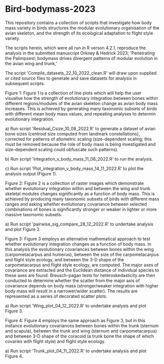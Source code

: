 # Bird-bodymass-2023
This repository contains a collection of scripts that investigate how body mass variety in birds structures the modular evolutionary organisation of the avian skeleton, and the strength of its ecological adaptation to flight style variety.

The scripts herein, which were all run in R verson 4.2.1, reproduce the analysis in the submitted manuscript Orkney & Hedrick 2023; 'Penetrating the Palimpsest; bodymass drives divergent patterns of modular evolution in the avian wing and trunk,'

The script 'Compile_datasets_22_10_2022_clean.R' will draw upon supplied or cited source files to generate and save datasets for analysis in subsequent scripts.

Figure 1:
Figure 1 is a collection of line plots which will help the user visualise how the strength of evolutionary integration between bones within different regions/modules of the avian skeleton change as avian body mass increases. This is achieved by generating many taxonomic subsets of birds with different mean body mass values, and repeating analyses to determin evolutionary integration.

a) Run script 'Residual_Csize_10_08_2022.R' to generate a dataset of avian bone sizes (centroid size computed from landmark constellations), corrected for patterns of allometric scaling (size-dependent scaling; this must be removed because the role of body mass is being investigated and size-dependent scaling could obfuscate such patterns).

b) Run script 'Integration_v_body_mass_11_08_2022.R' to run the analysis.

c) Run script 'Plot_integration_v_body_mass_14_11_2022.R' to plot the analysis output (Figure 1).


Figure 2:
Figure 2 is a collection of raster images which demonstrate whether evolutionary integration within and between the wing and trunk skeletal modules changes significantly as a function of body mass. This is achieved by producing many taxonomic subsets of birds with different mass ranges and asking whether evolutionary covariance between selected combinations of bones is significantly stronger or weaker in lighter or more massive taxonomic subsets. 

a) Run script 'pairwise_sig_compare_28_12_2022.R' to undertake analysis and plot Figure 2.

Figure 3: 
Figure 3 employs an alternative mathematical approach to test whether evolutionary integration changes as a function of body mass. In this analysis the evolutionary covariances between bones within the wing (carpometacarpus and humerus), between the size of the carpometacarpus and flight style ecology, and between the 3-D shape of the carpometacarpus and flight style ecology, are computed. The major axes of covariance are extracted and the Euclidean distance of individual species to these axes are found. Breusch-pagan tests for heteroskedasticity are then conducted to determine whether the scatter from the major axis of covariance depends on body mass (stronger/weaker integration with higher body mass will result in a narrower/wider scatter).
The results are represented as a series of decorated scatter plots. 

a) Run script 'Wing_plot_04_12_2022.R' to undertake analysis and plot Figure 3.


Figure 4:
Figure 4 employs the same approach as Figure 3, but in this instance evolutionary covariances between bones within the trunk (sternum and scapula), between the trunk and wing (sternum and carpometacarpus) and between 3-D shape of the coracoid (a trunk bone the shape of which covaries with flight style) and flight style ecology. 

a) Run script 'Trunk_plot_04_11_2022.R' to undertake analysis and plot Figure 4.
